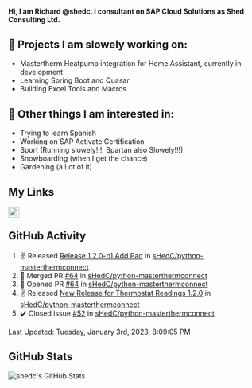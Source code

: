 #### Hi, I am Richard @shedc. I consultant on SAP Cloud Solutions as Shed Consulting Ltd.

## 👋 Projects I am slowely working on:
- Mastertherm Heatpump integration for Home Assistant, currently in development
- Learning Spring Boot and Quasar
- Building Excel Tools and Macros

## 👀 Other things I am interested in:
- Trying to learn Spanish
- Working on SAP Activate Certification
- Sport (Running slowely!!!, Spartan also Slowely!!!)
- Snowboarding (when I get the chance)
- Gardening (a Lot of it)

## My Links
[<img align="left" alt="shedc | LinkedIn" width="22px" src="https://cdn.jsdelivr.net/npm/simple-icons@v3/icons/linkedin.svg" />][linkedin]

<br/>

## GitHub Activity
<!--RECENT_ACTIVITY:start-->
1. ✌️ Released [Release 1.2.0-b1 Add Pad](https://github.com/sHedC/python-masterthermconnect/releases/tag/1.2.0-b1) in [sHedC/python-masterthermconnect](https://github.com/sHedC/python-masterthermconnect)
2. 🎉 Merged PR [#64](https://github.com/sHedC/python-masterthermconnect/pull/64) in [sHedC/python-masterthermconnect](https://github.com/sHedC/python-masterthermconnect)
3. 💪 Opened PR [#64](https://github.com/sHedC/python-masterthermconnect/pull/64) in [sHedC/python-masterthermconnect](https://github.com/sHedC/python-masterthermconnect)
4. ✌️ Released [New Release for Thermostat Readings 1.2.0](https://github.com/sHedC/python-masterthermconnect/releases/tag/1.2.0-b0) in [sHedC/python-masterthermconnect](https://github.com/sHedC/python-masterthermconnect)
5. ✔️ Closed issue [#52](https://github.com/sHedC/python-masterthermconnect/issues/52) in [sHedC/python-masterthermconnect](https://github.com/sHedC/python-masterthermconnect)
<!--RECENT_ACTIVITY:end-->
<!--RECENT_ACTIVITY:last_update-->
Last Updated: Tuesday, January 3rd, 2023, 8:09:05 PM
<!--RECENT_ACTIVITY:last_update_end-->

## GitHub Stats
<img align="left" alt="shedc's GitHub Stats" src="https://github-readme-stats.vercel.app/api?username=shedc&show_icons=true&hide_title=true" />

[linkedin]: https://www.linkedin.com/in/richard-holmes-3314251/
